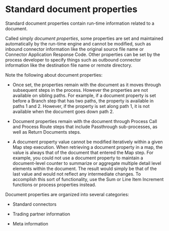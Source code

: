 # Standard document properties

<head>
  <meta name="guidename" content="Integration"/>
  <meta name="context" content="GUID-a60e9d30-8d10-4e0b-b9d0-18f54cf52634"/>
</head>


Standard document properties contain run-time information related to a document.

Called simply *document properties*, some properties are set and maintained automatically by the run-time engine and cannot be modified, such as inbound connector information like the original source file name or Connector Application Response Code. Other properties can be set by the process developer to specify things such as outbound connector information like the destination file name or remote directory.

Note the following about document properties:

-   Once set, the properties remain with the document as it moves through subsequent steps in the process. However the properties are not available on sibling paths. For example, if a document property is set before a Branch step that has two paths, the property is available in paths 1 and 2. However, if the property is set along path 1, it is not available when the document goes down path 2.

-   Document properties remain with the document through Process Call and Process Route steps that include Passthrough sub-processes, as well as Return Documents steps.

-   A document property value cannot be modified iteratively within a given Map step execution. When retrieving a document property in a map, the value is always that of the document that entered the Map step. For example, you could not use a document property to maintain a document-level counter to summarize or aggregate multiple detail level elements within the document. The result would simply be that of the last value and would not reflect any intermediate changes. To accomplish this sort of functionality, use the Sum or Line Item Increment functions or process properties instead.


Document properties are organized into several categories:

-   Standard connectors

-   Trading partner information

-   Meta information